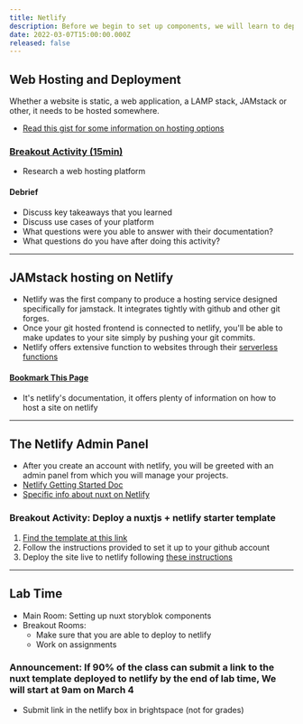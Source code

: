 ```yaml
---
title: Netlify
description: Before we begin to set up components, we will learn to deploy a frontend to netlify
date: 2022-03-07T15:00:00.000Z
released: false
---
```


## Web Hosting and Deployment

Whether a website is static, a web application, a LAMP stack, JAMstack or other, it needs to be hosted somewhere.

- [Read this gist for some information on hosting options](https://gist.github.com/lilyx13/0cc934de36c615073a48b319c9958bfd)

### [Breakout Activity (15min)](https://gist.github.com/lilyx13/f7fd84859f0a3056d9065e7c4fd51f9e)

- Research a web hosting platform

#### Debrief

- Discuss key takeaways that you learned
- Discuss use cases of your platform
- What questions were you able to answer with their documentation?
- What questions do you have after doing this activity?

---

## JAMstack hosting on Netlify

- Netlify was the first company to produce a hosting service designed specifically for jamstack. It integrates tightly with github and other git forges.
- Once your git hosted frontend is connected to netlify, you'll be able to make updates to your site simply by pushing your git commits.
- Netlify offers extensive function to websites through their [serverless functions](https://docs.netlify.com/functions/overview/)

#### [Bookmark This Page](https://docs.netlify.com)

- It's netlify's documentation, it offers plenty of information on how to host a site on netlify

---

## The Netlify Admin Panel

- After you create an account with netlify, you will be greeted with an admin panel from which you will manage your projects.
- [Netlify Getting Started Doc](https://docs.netlify.com/get-started/)
- [Specific info about nuxt on Netlify](https://docs.netlify.com/configure-builds/common-configurations/nuxt/)

### Breakout Activity: Deploy a nuxtjs + netlify starter template

1. [Find the template at this link](https://app.netlify.com/start-with-template)
2. Follow the instructions provided to set it up to your github account
3. Deploy the site live to netlify following [these instructions](https://www.netlify.com/blog/2016/09/29/a-step-by-step-guide-deploying-on-netlify/)

---

## Lab Time

- Main Room: Setting up nuxt storyblok components
- Breakout Rooms:
  - Make sure that you are able to deploy to netlify
  - Work on assignments

### Announcement: If 90% of the class can submit a link to the nuxt template deployed to netlify by the end of lab time, We will start at 9am on March 4

- Submit link in the netlify box in brightspace (not for grades)
